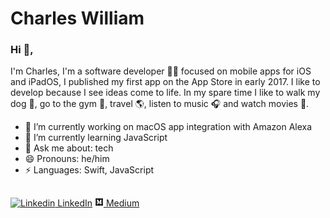 # Charles William

### Hi 👋, 
I'm Charles, I'm a software developer 👨‍💻 focused on mobile apps for iOS and iPadOS, I published my first app on the App Store in early 2017. 
I like to develop because I see ideas come to life. 
In my spare time I like to walk my dog 🐶, go to the gym 💪, travel 🌎, listen to music 🎧 and watch movies 🍿. 

- 🔭 I’m currently working on macOS app integration with Amazon Alexa
- 🌱 I’m currently learning JavaScript
- 💬 Ask me about: tech
- 😄 Pronouns: he/him
-  ⚡ Languages: Swift, JavaScript

##

[![Linkedin](https://i.stack.imgur.com/gVE0j.png) LinkedIn](https://www.linkedin.com/in/charles-william-🏳%EF%B8%8F%E2%80%8D🌈-8b957012a/) [![Medium](./Medium-14.png) Medium](https://medium.com/@cwilliamszd)
